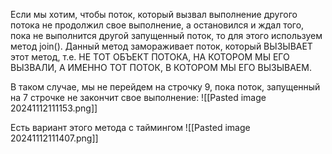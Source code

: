 Если мы хотим, чтобы поток, который вызвал выполнение другого потока не продолжил свое выполнение, а остановился и ждал того, пока не выполнится другой запущенный поток, то для этого используем метод join(). Данный метод замораживает поток, который ВЫЗЫВАЕТ этот метод, т.е. НЕ ТОТ ОБЪЕКТ ПОТОКА, НА КОТОРОМ МЫ ЕГО ВЫЗВАЛИ, А ИМЕННО ТОТ ПОТОК, В КОТОРОМ МЫ ЕГО ВЫЗЫВАЕМ.

В таком случае, мы не перейдем на строчку 9, пока поток, запущенный на 7 строчке не закончит свое выполнение:
![[Pasted image 20241112111153.png]]

Есть вариант этого метода с таймингом
![[Pasted image 20241112111407.png]]
